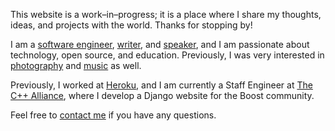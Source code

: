 This website is a work–in–progress; it is a place where I share my thoughts, ideas, and projects with the world.
Thanks for stopping by!

I am a [software engineer](/projects), [writer](/essays), and [speaker](/talks), and I am passionate about technology, open source, and education.
Previously, I was very interested in [photography](/photos) and [music](/albums) as well.

Previously,
I worked at [Heroku](https://www.heroku.com/), and I am currently a Staff Engineer at [The C++ Alliance](https://cppalliance.org/), where
I develop a Django website for the Boost community.

Feel free to [contact me](/contact) if you have any questions.
